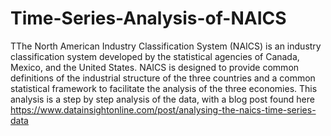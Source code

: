 # Time-Series-Analysis-of-NAICS

TThe North American Industry Classification System (NAICS) is an industry classification system developed by the statistical agencies of Canada,
Mexico, and the United States. NAICS is designed to provide common definitions of the industrial structure of the three countries and a common statistical framework to facilitate the
analysis of the three economies. This analysis is a step by step analysis of the data, with a blog post found here https://www.datainsightonline.com/post/analysing-the-naics-time-series-data
